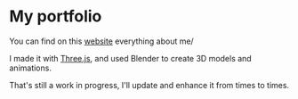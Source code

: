 # My portfolio

You can find on this [website](https://lj5o.github.io/) everything about me/

I made it with [Three.js](https://threejs.org/), and used Blender to create 3D models and animations.

That's still a work in progress, I'll update and enhance it from times to times.
